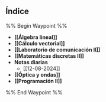 ## Índice

%% Begin Waypoint %%
- **[[Álgebra lineal]]**
- **[[Cálculo vectorial]]**
- **[[Laboratorio de comunicación II]]**
- **[[Matemáticas discretas II]]**
- **Notas diarias**
	- [[12-08-2024]]
- **[[Óptica y ondas]]**
- **[[Programación II]]**

%% End Waypoint %%
